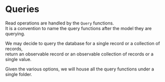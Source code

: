 # Queries
Read operations are handled by the `Query` functions.  
It is a convention to name the query functions after the model they are querying.  

We may decide to query the database for a single record or a collection of records,  
return an observable record or an observable collection of records or a single value.  

Given the various options, we will house all the query functions under a single folder.
